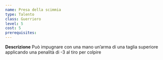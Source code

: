 ```yaml
---
name: Presa della scimmia
type: Talento
class: Guerriero
level: 5
cost: 5
prerequisites: 
---
```


**Descrizione**
Può impugnare con una mano un’arma di una taglia superiore applicando una
penalità di -3 al tiro per colpire